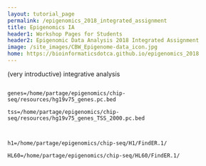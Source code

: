 ```yaml
---
layout: tutorial_page
permalink: /epigenomics_2018_integrated_assignment
title: Epigenomics IA
header1: Workshop Pages for Students
header2: Epigenomic Data Analysis 2018 Integrated Assignment
image: /site_images/CBW_Epigenome-data_icon.jpg
home: https://bioinformaticsdotca.github.io/epigenomics_2018
---
```



(very introductive) integrative analysis

```

genes=/home/partage/epigenomics/chip-seq/resources/hg19v75_genes.pc.bed

tss=/home/partage/epigenomics/chip-seq/resources/hg19v75_genes_TSS_2000.pc.bed



h1=/home/partage/epigenomics/chip-seq/H1/FindER.1/

HL60=/home/partage/epigenomics/chip-seq/HL60/FindER.1/

```
